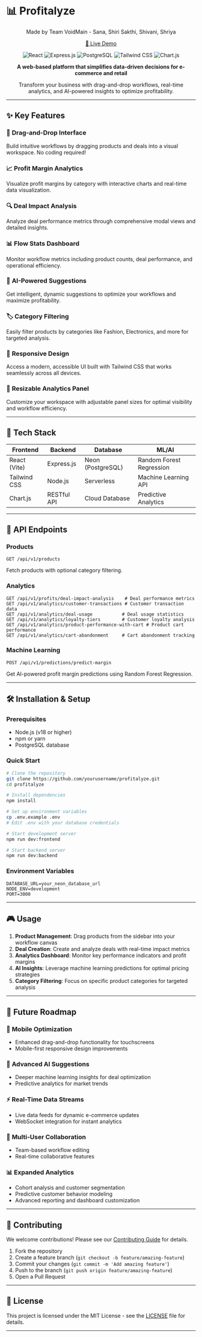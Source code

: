 
# 📊 Profitalyze


<div align="center">
  <p>Made by Team VoidMain - Sana, Shiri Sakthi, Shivani, Shriya</p>
  <p>
    <a href="https://youtu.be/wTRw4vTqh9U">🚀 Live Demo</a> 
  </p>
</div>


<div align="center">
  <img src="https://img.shields.io/badge/React-61DAFB?style=for-the-badge&logo=react&logoColor=black" alt="React">
  <img src="https://img.shields.io/badge/Express.js-000000?style=for-the-badge&logo=express&logoColor=white" alt="Express.js">
  <img src="https://img.shields.io/badge/PostgreSQL-336791?style=for-the-badge&logo=postgresql&logoColor=white" alt="PostgreSQL">
  <img src="https://img.shields.io/badge/Tailwind_CSS-38B2AC?style=for-the-badge&logo=tailwind-css&logoColor=white" alt="Tailwind CSS">
  <img src="https://img.shields.io/badge/Chart.js-FF6384?style=for-the-badge&logo=chart.js&logoColor=white" alt="Chart.js">
</div>

<p align="center">
  <strong>A web-based platform that simplifies data-driven decisions for e-commerce and retail</strong>
</p>

<p align="center">
  Transform your business with drag-and-drop workflows, real-time analytics, and AI-powered insights to optimize profitability.
</p>

---

## ✨ Key Features

### 🎯 **Drag-and-Drop Interface**
Build intuitive workflows by dragging products and deals into a visual workspace. No coding required!

### 📈 **Profit Margin Analytics**
Visualize profit margins by category with interactive charts and real-time data visualization.

### 🔍 **Deal Impact Analysis**
Analyze deal performance metrics through comprehensive modal views and detailed insights.

### 📊 **Flow Stats Dashboard**
Monitor workflow metrics including product counts, deal performance, and operational efficiency.

### 🤖 **AI-Powered Suggestions**
Get intelligent, dynamic suggestions to optimize your workflows and maximize profitability.

### 🏷️ **Category Filtering**
Easily filter products by categories like Fashion, Electronics, and more for targeted analysis.

### 📱 **Responsive Design**
Access a modern, accessible UI built with Tailwind CSS that works seamlessly across all devices.

### 🔧 **Resizable Analytics Panel**
Customize your workspace with adjustable panel sizes for optimal visibility and workflow efficiency.

---

## 🚀 Tech Stack

| **Frontend** | **Backend** | **Database** | **ML/AI** |
|-------------|-------------|--------------|-----------|
| React (Vite) | Express.js | Neon (PostgreSQL) | Random Forest Regression |
| Tailwind CSS | Node.js | Serverless | Machine Learning API |
| Chart.js | RESTful API | Cloud Database | Predictive Analytics |

---

## 📡 API Endpoints

### **Products**
```http
GET /api/v1/products
```
Fetch products with optional category filtering.

### **Analytics**
```http
GET /api/v1/profits/deal-impact-analysis    # Deal performance metrics
GET /api/v1/analytics/customer-transactions # Customer transaction data
GET /api/v1/analytics/deal-usage           # Deal usage statistics
GET /api/v1/analytics/loyalty-tiers        # Customer loyalty analysis
GET /api/v1/analytics/product-performance-with-cart # Product cart performance
GET /api/v1/analytics/cart-abandonment     # Cart abandonment tracking
```

### **Machine Learning**
```http
POST /api/v1/predictions/predict-margin
```
Get AI-powered profit margin predictions using Random Forest Regression.

---

## 🛠️ Installation & Setup

### Prerequisites
- Node.js (v18 or higher)
- npm or yarn
- PostgreSQL database

### Quick Start
```bash
# Clone the repository
git clone https://github.com/yourusername/profitalyze.git
cd profitalyze

# Install dependencies
npm install

# Set up environment variables
cp .env.example .env
# Edit .env with your database credentials

# Start development server
npm run dev:frontend

# Start backend server
npm run dev:backend
```

### Environment Variables
```env
DATABASE_URL=your_neon_database_url
NODE_ENV=development
PORT=3000
```

---

## 🎮 Usage

1. **Product Management**: Drag products from the sidebar into your workflow canvas
2. **Deal Creation**: Create and analyze deals with real-time impact metrics
3. **Analytics Dashboard**: Monitor key performance indicators and profit margins
4. **AI Insights**: Leverage machine learning predictions for optimal pricing strategies
5. **Category Filtering**: Focus on specific product categories for targeted analysis

---

## 🔮 Future Roadmap

### 📱 **Mobile Optimization**
- Enhanced drag-and-drop functionality for touchscreens
- Mobile-first responsive design improvements

### 🧠 **Advanced AI Suggestions**
- Deeper machine learning insights for deal optimization
- Predictive analytics for market trends

### ⚡ **Real-Time Data Streams**
- Live data feeds for dynamic e-commerce updates
- WebSocket integration for instant analytics

### 👥 **Multi-User Collaboration**
- Team-based workflow editing
- Real-time collaborative features

### 📊 **Expanded Analytics**
- Cohort analysis and customer segmentation
- Predictive customer behavior modeling
- Advanced reporting and dashboard customization

---

## 🤝 Contributing

We welcome contributions! Please see our [Contributing Guide](CONTRIBUTING.md) for details.

1. Fork the repository
2. Create a feature branch (`git checkout -b feature/amazing-feature`)
3. Commit your changes (`git commit -m 'Add amazing feature'`)
4. Push to the branch (`git push origin feature/amazing-feature`)
5. Open a Pull Request

---

## 📄 License

This project is licensed under the MIT License - see the [LICENSE](LICENSE) file for details.

---
